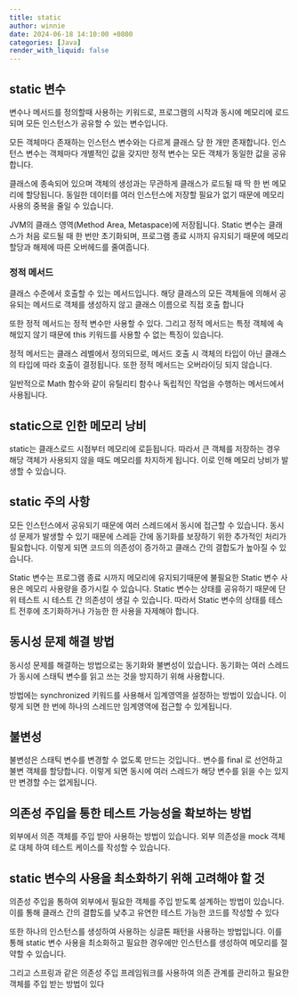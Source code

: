 ```yaml
---
title: static
author: winnie
date: 2024-06-18 14:10:00 +0800
categories: [Java]
render_with_liquid: false
---
```



## static 변수
변수나 메서드를 정의할때 사용하는 키워드로, 프로그램의 시작과 동시에 메모리에 로드되며 모든 인스턴스가 공유할 수 있는 변수입니다.

모든 객체마다 존재하는 인스턴스 변수와는 다르게 클래스 당 한 개만 존재합니다.
인스턴스 변수는 객체마다 개별적인 값을 갖지만 정적 변수는 모든 객체가 동일한 값을 공유합니다.

클래스에 종속되어 있으며 객체의 생성과는 무관하게 클래스가 로드될 때 딱 한 번 메모리에 할당됩니다.
동일한 데이터를 여러 인스턴스에 저장할 필요가 없기 때문에 메모리 사용의 중복을 줄일 수 있습니다.

JVM의 클래스 영역(Method Area, Metaspace)에 저장됩니다.
Static 변수는 클래스가 처음 로드될 때 한 번만 초기화되며, 프로그램 종료 시까지 유지되기 때문에 메모리 할당과 해제에 따른 오버헤드를 줄여줍니다.


### 정적 메서드

클래스 수준에서 호출할 수 있는 메서드입니다.
해당 클래스의 모든 객체들에 의해서 공유되는 메서드로 객체를 생성하지 않고 클래스 이름으로 직접 호출 합니다

또한 정적 메서드는 정적 변수만 사용할 수 있다.
그리고 정적 메서드는 특정 객체에 속해있지 않기 때문에 this 키워드를 사용할 수 없는 특징이 있습니다.

정적 메서드는 클래스 레벨에서 정의되므로, 메서드 호출 시 객체의 타입이 아닌 클래스의 타입에 따라 호출이 결정됩니다.
또한 정적 메서드는 오버라이딩 되지 않습니다.

일반적으로 Math 함수와 같이 유틸리티 함수나 독립적인 작업을 수행하는 메서드에서 사용됩니다.



## static으로 인한 메모리 낭비
static는 클래스로드 시점부터 메모리에 로듣됩니다. 따라서 큰 객체를 저장하는 경우 해당 객체가 사용되지 않을 때도 메모리를 차지하게 됩니다.
이로 인해 메모리 낭비가 발생할 수 있습니다.


## static 주의 사항
모든 인스턴스에서 공유되기 때문에 여러 스레드에서 동시에 접근할 수 있습니다.
동시성 문제가 발생할 수 있기 때문에 스레듣 간에 동기화를 보장하기 위한 추가적인 처리가 필요합니다.
이렇게 되면 코드의 의존성이 증가하고 클래스 간의 결합도가 높아질 수 있습니다.

Static 변수는 프로그램 종료 시까지 메모리에 유지되기때문에 불필요한 Static 변수 사용은 메모리 사용량을 증가시킬 수 있습니다.
Static 변수는 상태를 공유하기 때문에 단위 테스트 시 테스트 간 의존성이 생길 수 있습니다. 
따라서 Static 변수의 상태를 테스트 전후에 초기화하거나 가능한 한 사용을 자제해야 합니다.

## 동시성 문제 해결 방법
동시성 문제를 해결하는 방법으로는 동기화와 불변성이 있습니다.
동기화는 여러 스레드가 동시에 스태틱 변수를 읽고 쓰는 것을 방지하기 위해 사용합니다.

방법에는 synchronized 키워드를 사용해서 임계영역을 설정하는 방법이 있습니다. 이렇게 되면 한 번에 하나의 스레드만
임계영역에 접근할 수 있게됩니다.

## 불변성
불변성은 스태틱 변수를 변경할 수 없도록 만드는 것입니다.. 변수를 final 로 선언하고 불변 객체를 할당합니다.
이렇게 되면 동시에 여러 스레드가 해당 변수를 읽을 수는 있지만 변경할 수는 없게됩니다.

## 의존성 주입을 통한 테스트 가능성을 확보하는 방법
외부에서 의존 객체를 주입 받아 사용하는 방법이 있습니다.
외부 의존성을 mock 객체로 대체 하여 테스트 케이스를 작성할 수 있습니다.

## static 변수의 사용을 최소화하기 위해 고려해야 할 것
의존성 주입을 통하여 외부에서 필요한 객체를 주입 받도록 설계하는 방법이 있습니다.
이를 통해 클래스 간의 결합도를 낮추고 유연한 테스트 가능한 코드를 작성할 수 있다

또한 하나의 인스턴스를 생성하여 사용하는 싱글톤 패턴을 사용하는 방법입니다. 이를 통해 static 변수 사용을 최소화하고
필요한 경우에만 인스턴스를 생성하여 메모리를 절약할 수 있습니다.

그리고 스프링과 같은 의존성 주입 프레임워크를 사용하여 의존 관계를 관리하고 필요한 객체를 주입 받는 방법이 있다



